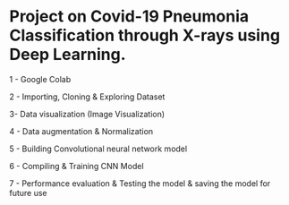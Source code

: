 # Project on Covid-19 Pneumonia Classification through X-rays using Deep Learning.

1 - Google Colab 

2 - Importing, Cloning & Exploring Dataset

3- Data visualization (Image Visualization)

4 - Data augmentation & Normalization

5 - Building Convolutional neural network model

6 - Compiling & Training CNN Model

7 - Performance evaluation & Testing the model & saving the model for future use
